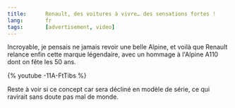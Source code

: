 ```yaml
---
title:      Renault, des voitures à vivre… des sensations fortes !
lang:       fr
tags:       [advertisement, video]
---
```


Incroyable, je pensais ne jamais revoir une belle Alpine, et voilà que Renault relance enfin cette marque légendaire, avec un hommage à l'Alpine A110 dont on fête les 50 ans.

{% youtube -11A-FtTibs %}

Reste à voir si ce concept car sera décliné en modèle de série, ce qui ravirait sans doute pas mal de monde.
